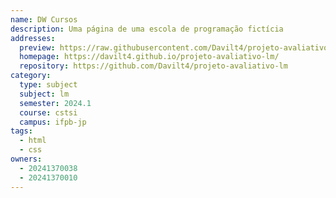 ```yaml
---
name: DW Cursos
description: Uma página de uma escola de programação fictícia
addresses:
  preview: https://raw.githubusercontent.com/Davilt4/projeto-avaliativo-lm/main/preview.png
  homepage: https://davilt4.github.io/projeto-avaliativo-lm/
  repository: https://github.com/Davilt4/projeto-avaliativo-lm
category:
  type: subject
  subject: lm
  semester: 2024.1
  course: cstsi
  campus: ifpb-jp
tags:
  - html
  - css
owners:
  - 20241370038
  - 20241370010
---
```

